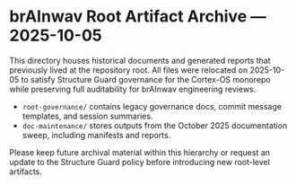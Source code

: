 # brAInwav Root Artifact Archive — 2025-10-05

This directory houses historical documents and generated reports that previously lived at the repository root.
All files were relocated on 2025-10-05 to satisfy Structure Guard governance for the Cortex-OS monorepo while
preserving full auditability for brAInwav engineering reviews.

- `root-governance/` contains legacy governance docs, commit message templates, and session summaries.
- `doc-maintenance/` stores outputs from the October 2025 documentation sweep, including manifests and reports.

Please keep future archival material within this hierarchy or request an update to the Structure Guard policy
before introducing new root-level artifacts.
